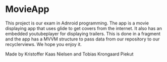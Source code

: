 # MovieApp
This project is our exam in Adnroid programming. The app is a movie displaying app that uses glide to get covers from the internet. It also has an embedded youtubeplayer for displaying trailers. This is done in a fragment and the app has a MVVM structure to pass data from our repository to our recyclerviews.
We hope you enjoy it.

Made by
Kristoffer Kaas Nielsen and Tobias Krongaard Piekut
